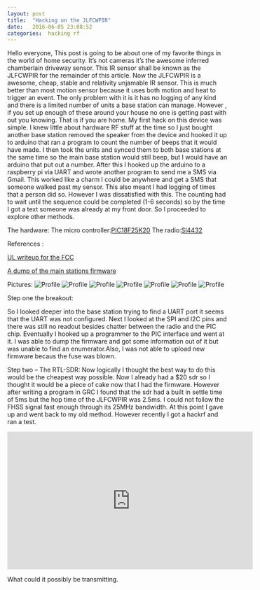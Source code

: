 ```yaml
---
layout: post
title:  "Hacking on the JLFCWPIR"
date:   2016-06-05 23:08:52
categories:  hacking rf
---
```


Hello everyone, This post is going to be about one of my favorite things in the world of home security. It’s not cameras it’s the awesome inferred chamberlain driveway sensor. This IR sensor shall be known as the JLFCWPIR for the remainder of this article. Now the JLFCWPIR is a awesome, cheap, stable and relativity unjamable IR sensor. This is much better than most motion sensor because it uses both motion and heat to trigger an event. The only problem with it is it has no logging of any kind and there is a limited number of units a base station can manage. However , if you set up enough of these around your house no one is getting past with out you knowing. That is if you are home. My first hack on this device was simple. I knew little about hardware RF stuff at the time so I just bought another base station removed the speaker from the device and hooked it up to arduino that ran a program to count the number of beeps that it would have made. I then took the units and synced them to both base stations at the same time so the main base station would still beep, but I would have an arduino that put out a number. After this I hooked up the arduino to a raspberry pi via UART and wrote another program to send me a SMS via Gmail. This worked like a charm I could be anywhere and get a SMS that someone walked past my sensor. This also meant I had logging of times that a person did so. However I was dissatisfied with this. The counting had to wait until the sequence could be completed (1-6 seconds) so by the time I got a text someone was already at my front door. So I proceeded to explore other methods. 

The hardware: 
The micro controller:<a href="http://www.microchip.com/wwwproducts/en/PIC18F25K20">PIC18F25K20</a>
The radio:<a href="https://www.silabs.com/Support%20Documents/TechnicalDocs/Si4430-31-32.pdf">SI4432</a>

References : 

<a href="https://fccid.io/document.php?id=1124841">UL writeup for the FCC</a>

<a href="https://coldplazma.com/assets/jlfcwpir/PIC18F25K20.html">A dump of the main stations firmware</a>

Pictures:
<img src="/assets/jlfcwpir/JLFCWPIR_CASE.jpeg" alt="Profile" >
<img src="/assets/jlfcwpir/JLFCWPIR_HOMEBASE2.jpeg" alt="Profile" >
<img src="/assets/jlfcwpir/JLFCWPIR_HOMEBASE.jpeg" alt="Profile" >
<img src="/assets/jlfcwpir/JLFCWPIR.jpeg" alt="Profile" >
<img src="/assets/jlfcwpir/JLFCWPIR_PIC18F25K20.jpeg" alt="Profile" >
<img src="/assets/jlfcwpir/JLFCWPIR_RADIO.jpeg" alt="Profile" >
<img src="/assets/jlfcwpir/JLFCWPIR_SENSOR_MAINBOARD.jpeg" alt="Profile" >


Step one the breakout: 

So I looked deeper into the base station trying to find a UART port it seems that the UART was not configured. Next I looked at the SPI and I2C pins and there was still no readout besides chatter between the radio and the PIC chip. Eventually I hooked up a programmer to the PIC interface and went at it. I was able to dump the firmware and got some information out of it but was unable to find an enumerator.Also, I was not able to upload new firmware becaus the fuse was blown. 


Step two – The RTL-SDR:
Now logically I thought the best way to do this would be the cheapest way possible. Now I already had a $20 sdr so I thought it would be a piece of cake now that I had the firmware. However after writing a program in GRC I found that the sdr had a built in settle time of 5ms but the hop time of the JLFCWPIR was 2.5ms. I could not follow the FHSS signal fast enough through its 25MHz bandwidth. At this point I gave up and went back to my old method. However recently I got a hackrf and ran a test. 

<div class="embed-responsive embed-responsive-16by9">
   <iframe width="560" height="315" class="embed-responsive-item" src="https://www.youtube.com/embed/AFsKdCGwxvk" frameborder="0" allowfullscreen></iframe>
</div>

What could it possibly be transmitting. 
